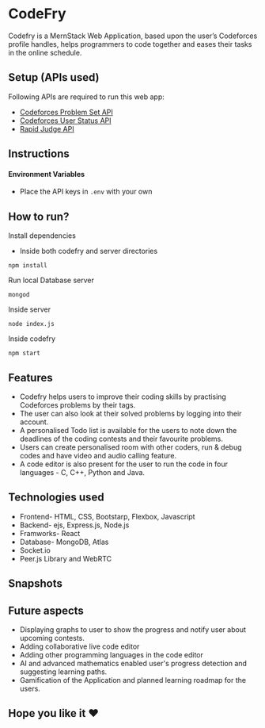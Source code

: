 # CodeFry
Codefry is a MernStack Web Application, based upon the user’s Codeforces profile handles, helps programmers to code together and eases their tasks in the online schedule.

## Setup (APIs used)
Following APIs are required to run this web app:

- [Codeforces Problem Set API](https://codeforces.com/api/problemset.problems?tags=implementation)
- [Codeforces User Status API](https://codeforces.com/api/user.status?handle=Fefer_Ivan&from=1&count=10)
- [Rapid Judge API](https://judge0-ce.p.rapidapi.com/submissions)

## Instructions

#### Environment Variables
- Place the API keys in `.env` with your own

## How to run?
Install dependencies
- Inside both codefry and server directories
```` 
npm install
```` 
Run local Database server
```` 
mongod
```` 
Inside server
```` 
node index.js
````
Inside codefry
```` 
npm start
````

## Features
- Codefry helps users to improve their coding skills by practising Codeforces problems by their tags. 
- The user can also look at their solved problems by logging into their account.
- A personalised Todo list is available for the users to note down the deadlines of the coding contests and their favourite problems.
- Users can create personalised room with other coders, run & debug codes and have video and audio calling feature.
- A code editor is also present for the user to run the code in four languages - C, C++, Python and Java.

## Technologies used
- Frontend- HTML, CSS, Bootstarp, Flexbox, Javascript
- Backend- ejs, Express.js, Node.js
- Framworks- React
- Database- MongoDB, Atlas
- Socket.io
- Peer.js Library and WebRTC

## Snapshots

## Future aspects
- Displaying graphs to user to show the progress and notify user about upcoming contests.
- Adding collaborative live code editor
- Adding other programming languages in the code editor
- AI and advanced mathematics enabled user's progress detection and suggesting learning paths.
- Gamification of the Application and planned learning roadmap for the users.

## Hope you like it ❤️
